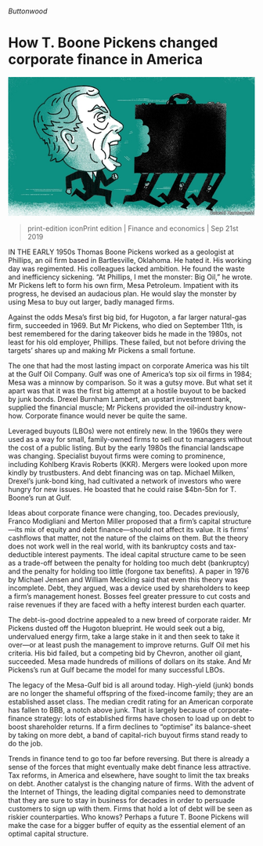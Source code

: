 ###### Buttonwood

# How T. Boone Pickens changed corporate finance in America 

![image](images/20190921_FND003_0.jpg) 

> print-edition iconPrint edition | Finance and economics | Sep 21st 2019 

IN THE EARLY 1950s Thomas Boone Pickens worked as a geologist at Phillips, an oil firm based in Bartlesville, Oklahoma. He hated it. His working day was regimented. His colleagues lacked ambition. He found the waste and inefficiency sickening. “At Phillips, I met the monster: Big Oil,” he wrote. Mr Pickens left to form his own firm, Mesa Petroleum. Impatient with its progress, he devised an audacious plan. He would slay the monster by using Mesa to buy out larger, badly managed firms. 

Against the odds Mesa’s first big bid, for Hugoton, a far larger natural-gas firm, succeeded in 1969. But Mr Pickens, who died on September 11th, is best remembered for the daring takeover bids he made in the 1980s, not least for his old employer, Phillips. These failed, but not before driving the targets’ shares up and making Mr Pickens a small fortune. 

The one that had the most lasting impact on corporate America was his tilt at the Gulf Oil Company. Gulf was one of America’s top six oil firms in 1984; Mesa was a minnow by comparison. So it was a gutsy move. But what set it apart was that it was the first big attempt at a hostile buyout to be backed by junk bonds. Drexel Burnham Lambert, an upstart investment bank, supplied the financial muscle; Mr Pickens provided the oil-industry know-how. Corporate finance would never be quite the same. 

Leveraged buyouts (LBOs) were not entirely new. In the 1960s they were used as a way for small, family-owned firms to sell out to managers without the cost of a public listing. But by the early 1980s the financial landscape was changing. Specialist buyout firms were coming to prominence, including Kohlberg Kravis Roberts (KKR). Mergers were looked upon more kindly by trustbusters. And debt financing was on tap. Michael Milken, Drexel’s junk-bond king, had cultivated a network of investors who were hungry for new issues. He boasted that he could raise $4bn-5bn for T. Boone’s run at Gulf. 

Ideas about corporate finance were changing, too. Decades previously, Franco Modigliani and Merton Miller proposed that a firm’s capital structure—its mix of equity and debt finance—should not affect its value. It is firms’ cashflows that matter, not the nature of the claims on them. But the theory does not work well in the real world, with its bankruptcy costs and tax-deductible interest payments. The ideal capital structure came to be seen as a trade-off between the penalty for holding too much debt (bankruptcy) and the penalty for holding too little (forgone tax benefits). A paper in 1976 by Michael Jensen and William Meckling said that even this theory was incomplete. Debt, they argued, was a device used by shareholders to keep a firm’s management honest. Bosses feel greater pressure to cut costs and raise revenues if they are faced with a hefty interest burden each quarter. 

The debt-is-good doctrine appealed to a new breed of corporate raider. Mr Pickens dusted off the Hugoton blueprint. He would seek out a big, undervalued energy firm, take a large stake in it and then seek to take it over—or at least push the management to improve returns. Gulf Oil met his criteria. His bid failed, but a competing bid by Chevron, another oil giant, succeeded. Mesa made hundreds of millions of dollars on its stake. And Mr Pickens’s run at Gulf became the model for many successful LBOs. 

The legacy of the Mesa-Gulf bid is all around today. High-yield (junk) bonds are no longer the shameful offspring of the fixed-income family; they are an established asset class. The median credit rating for an American corporate has fallen to BBB, a notch above junk. That is largely because of corporate-finance strategy: lots of established firms have chosen to load up on debt to boost shareholder returns. If a firm declines to “optimise” its balance-sheet by taking on more debt, a band of capital-rich buyout firms stand ready to do the job. 

Trends in finance tend to go too far before reversing. But there is already a sense of the forces that might eventually make debt finance less attractive. Tax reforms, in America and elsewhere, have sought to limit the tax breaks on debt. Another catalyst is the changing nature of firms. With the advent of the Internet of Things, the leading digital companies need to demonstrate that they are sure to stay in business for decades in order to persuade customers to sign up with them. Firms that hold a lot of debt will be seen as riskier counterparties. Who knows? Perhaps a future T. Boone Pickens will make the case for a bigger buffer of equity as the essential element of an optimal capital structure. 

